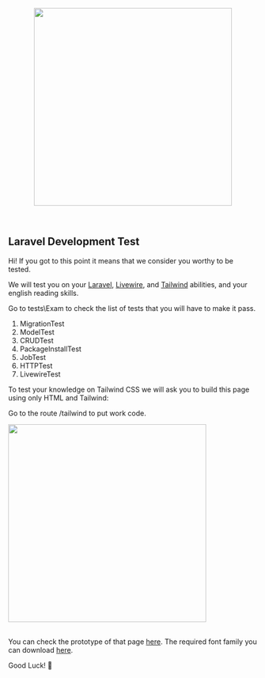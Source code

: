 <p align="center"><a href="https://devsquad.com" target="_blank"><img src="https://user-images.githubusercontent.com/23129218/95634742-d35d6080-0a47-11eb-88ff-d79e6853528c.png" width="400"></a></p>
<br>

## Laravel Development Test

Hi! If you got to this point it means that we consider you worthy to be tested.

We will test you on your [Laravel](https://laravel.com), [Livewire](https://laravel-livewire.com), and [Tailwind](https://tailwindcss.com) abilities, and your english reading skills.

Go to tests\Exam to check the list of tests that you will have to make it pass.

1. MigrationTest
2. ModelTest
3. CRUDTest
4. PackageInstallTest
5. JobTest
6. HTTPTest
7. LivewireTest

To test your knowledge on Tailwind CSS we will ask you to build this page using only HTML and Tailwind:

Go to the route /tailwind to put work code.

<img width="400" src="https://user-images.githubusercontent.com/23129218/95636451-6b5d4900-0a4c-11eb-9c72-b15bcbf4b3a4.png" />

<br>
<br>

You can check the prototype of that page [here](https://xd.adobe.com/view/a3fcbdb0-ae58-4626-8a59-8ba4303a6279-f6af/).
The required font family you can download [here](https://github.com/devsquad-bootcamp/exam/files/5358012/Urbanist.zip).

Good Luck! 🖖
